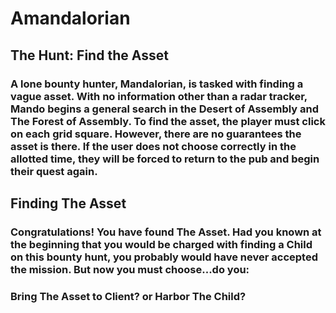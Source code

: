 
<h1>Amandalorian</h1>

<div>
<h2> The Hunt: Find the Asset </h1>

<h3> A lone bounty hunter, Mandalorian, is tasked with finding a vague asset. With no information other than a radar tracker, Mando begins a general search in the Desert of Assembly and The Forest of Assembly. To find the asset, the player must click on each grid square. However, there are no guarantees the asset is there. If the user does not choose correctly in the allotted time, they will be forced to return to the pub and begin their quest again.</h3>
</div>

<h2> Finding The Asset </h2>

<h3>Congratulations! You have found The Asset. Had you known at the beginning that you would be charged with finding a Child on this bounty hunt, you probably would have never accepted the mission. But now you must choose...do you:</h3>

<h3>Bring The Asset to Client? or Harbor The Child? </h3>
